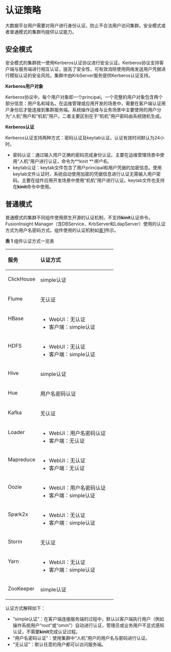 # 认证策略<a name="admin_guide_000237"></a>

大数据平台用户需要对用户进行身份认证，防止不合法用户访问集群。安全模式或者普通模式的集群均提供认证能力。

## 安全模式<a name="s00175c38235a4ba1ae0ba7a8060a1c3a"></a>

安全模式的集群统一使用Kerberos认证协议进行安全认证。Kerberos协议支持客户端与服务端进行相互认证，提高了安全性，可有效消除使用网络发送用户凭据进行模拟认证的安全风险。集群中由KrbServer服务提供Kerberos认证支持。

**Kerberos用户对象**

Kerberos协议中，每个用户对象即一个principal。一个完整的用户对象包含两个部分信息：用户名和域名。在运维管理或应用开发的场景中，需要在客户端认证用户身份后才能连接到集群服务端。系统操作运维与业务场景中主要使用的用户分为“人机”用户和“机机”用户。二者主要区别在于“机机”用户密码由系统随机生成。

**Kerberos认证**

Kerberos认证支持两种方式：密码认证及keytab认证。认证有效时间默认为24小时。

-   密码认证：通过输入用户正确的密码完成身份认证。主要在运维管理场景中使用“人机”用户进行认证，命令为**kinit **_用户名_。
-   keytab认证：keytab文件包含了用户principal和用户凭据的加密信息。使用keytab文件认证时，系统自动使用加密的凭据信息进行认证无需输入用户密码。主要在组件应用开发场景中使用“机机”用户进行认证。keytab文件也支持在**kinit**命令中使用。

## 普通模式<a name="sd1c4d2d0153c4fab9392c72f139211df"></a>

普通模式的集群不同组件使用原生开源的认证机制，不支持**kinit**认证命令。FusionInsight Manager（含DBService、KrbServer和LdapServer）使用的认证方式为用户名密码方式。组件使用的认证机制如[表1](#t7abcbec3c9ea4f04b9e226dbe9d4ca38)所示。

**表 1**  组件认证方式一览表

<a name="t7abcbec3c9ea4f04b9e226dbe9d4ca38"></a>
<table><thead align="left"><tr id="zh-cn_topic_0046736677_row52681125"><th class="cellrowborder" valign="top" width="30%" id="mcps1.2.3.1.1"><p id="zh-cn_topic_0046736677_p39312736"><a name="zh-cn_topic_0046736677_p39312736"></a><a name="zh-cn_topic_0046736677_p39312736"></a>服务</p>
</th>
<th class="cellrowborder" valign="top" width="70%" id="mcps1.2.3.1.2"><p id="zh-cn_topic_0046736677_p30215023"><a name="zh-cn_topic_0046736677_p30215023"></a><a name="zh-cn_topic_0046736677_p30215023"></a>认证方式</p>
</th>
</tr>
</thead>
<tbody><tr id="row19771317202215"><td class="cellrowborder" valign="top" width="30%" headers="mcps1.2.3.1.1 "><p id="p377117142219"><a name="p377117142219"></a><a name="p377117142219"></a>ClickHouse</p>
</td>
<td class="cellrowborder" valign="top" width="70%" headers="mcps1.2.3.1.2 "><p id="p27731713220"><a name="p27731713220"></a><a name="p27731713220"></a>simple认证</p>
</td>
</tr>
<tr id="zh-cn_topic_0046736677_row31497787"><td class="cellrowborder" valign="top" width="30%" headers="mcps1.2.3.1.1 "><p id="zh-cn_topic_0046736677_p1183915"><a name="zh-cn_topic_0046736677_p1183915"></a><a name="zh-cn_topic_0046736677_p1183915"></a>Flume</p>
</td>
<td class="cellrowborder" valign="top" width="70%" headers="mcps1.2.3.1.2 "><p id="zh-cn_topic_0046736677_p28788263"><a name="zh-cn_topic_0046736677_p28788263"></a><a name="zh-cn_topic_0046736677_p28788263"></a>无认证</p>
</td>
</tr>
<tr id="zh-cn_topic_0046736677_row53330552"><td class="cellrowborder" valign="top" width="30%" headers="mcps1.2.3.1.1 "><p id="zh-cn_topic_0046736677_p24807479"><a name="zh-cn_topic_0046736677_p24807479"></a><a name="zh-cn_topic_0046736677_p24807479"></a>HBase</p>
</td>
<td class="cellrowborder" valign="top" width="70%" headers="mcps1.2.3.1.2 "><a name="zh-cn_topic_0046736677_ul63248778"></a><a name="zh-cn_topic_0046736677_ul63248778"></a><ul id="zh-cn_topic_0046736677_ul63248778"><li>WebUI：无认证</li><li>客户端：simple认证</li></ul>
</td>
</tr>
<tr id="zh-cn_topic_0046736677_row4570028"><td class="cellrowborder" valign="top" width="30%" headers="mcps1.2.3.1.1 "><p id="zh-cn_topic_0046736677_p34627969"><a name="zh-cn_topic_0046736677_p34627969"></a><a name="zh-cn_topic_0046736677_p34627969"></a>HDFS</p>
</td>
<td class="cellrowborder" valign="top" width="70%" headers="mcps1.2.3.1.2 "><a name="zh-cn_topic_0046736677_ul53402119"></a><a name="zh-cn_topic_0046736677_ul53402119"></a><ul id="zh-cn_topic_0046736677_ul53402119"><li>WebUI：无认证</li><li>客户端：simple认证</li></ul>
</td>
</tr>
<tr id="zh-cn_topic_0046736677_row7004053"><td class="cellrowborder" valign="top" width="30%" headers="mcps1.2.3.1.1 "><p id="zh-cn_topic_0046736677_p30457452"><a name="zh-cn_topic_0046736677_p30457452"></a><a name="zh-cn_topic_0046736677_p30457452"></a>Hive</p>
</td>
<td class="cellrowborder" valign="top" width="70%" headers="mcps1.2.3.1.2 "><p id="zh-cn_topic_0046736677_p51134510"><a name="zh-cn_topic_0046736677_p51134510"></a><a name="zh-cn_topic_0046736677_p51134510"></a>simple认证</p>
</td>
</tr>
<tr id="zh-cn_topic_0046736677_row57557412"><td class="cellrowborder" valign="top" width="30%" headers="mcps1.2.3.1.1 "><p id="zh-cn_topic_0046736677_p31638772"><a name="zh-cn_topic_0046736677_p31638772"></a><a name="zh-cn_topic_0046736677_p31638772"></a>Hue</p>
</td>
<td class="cellrowborder" valign="top" width="70%" headers="mcps1.2.3.1.2 "><p id="zh-cn_topic_0046736677_p12603749"><a name="zh-cn_topic_0046736677_p12603749"></a><a name="zh-cn_topic_0046736677_p12603749"></a>用户名密码认证</p>
</td>
</tr>
<tr id="zh-cn_topic_0046736677_row46324881"><td class="cellrowborder" valign="top" width="30%" headers="mcps1.2.3.1.1 "><p id="zh-cn_topic_0046736677_p61327894"><a name="zh-cn_topic_0046736677_p61327894"></a><a name="zh-cn_topic_0046736677_p61327894"></a>Kafka</p>
</td>
<td class="cellrowborder" valign="top" width="70%" headers="mcps1.2.3.1.2 "><p id="zh-cn_topic_0046736677_p1503503"><a name="zh-cn_topic_0046736677_p1503503"></a><a name="zh-cn_topic_0046736677_p1503503"></a>无认证</p>
</td>
</tr>
<tr id="zh-cn_topic_0046736677_row13531531"><td class="cellrowborder" valign="top" width="30%" headers="mcps1.2.3.1.1 "><p id="zh-cn_topic_0046736677_p22312206"><a name="zh-cn_topic_0046736677_p22312206"></a><a name="zh-cn_topic_0046736677_p22312206"></a>Loader</p>
</td>
<td class="cellrowborder" valign="top" width="70%" headers="mcps1.2.3.1.2 "><a name="zh-cn_topic_0046736677_ul62458233"></a><a name="zh-cn_topic_0046736677_ul62458233"></a><ul id="zh-cn_topic_0046736677_ul62458233"><li>WebUI：用户名密码认证</li><li>客户端：无认证</li></ul>
</td>
</tr>
<tr id="zh-cn_topic_0046736677_row32242465"><td class="cellrowborder" valign="top" width="30%" headers="mcps1.2.3.1.1 "><p id="zh-cn_topic_0046736677_p61502840"><a name="zh-cn_topic_0046736677_p61502840"></a><a name="zh-cn_topic_0046736677_p61502840"></a>Mapreduce</p>
</td>
<td class="cellrowborder" valign="top" width="70%" headers="mcps1.2.3.1.2 "><a name="zh-cn_topic_0046736677_ul15674164"></a><a name="zh-cn_topic_0046736677_ul15674164"></a><ul id="zh-cn_topic_0046736677_ul15674164"><li>WebUI：无认证</li><li>客户端：无认证</li></ul>
</td>
</tr>
<tr id="zh-cn_topic_0046736677_row26685362"><td class="cellrowborder" valign="top" width="30%" headers="mcps1.2.3.1.1 "><p id="zh-cn_topic_0046736677_p14030717"><a name="zh-cn_topic_0046736677_p14030717"></a><a name="zh-cn_topic_0046736677_p14030717"></a>Oozie</p>
</td>
<td class="cellrowborder" valign="top" width="70%" headers="mcps1.2.3.1.2 "><a name="zh-cn_topic_0046736677_ul62746268"></a><a name="zh-cn_topic_0046736677_ul62746268"></a><ul id="zh-cn_topic_0046736677_ul62746268"><li>WebUI：用户名密码认证</li><li>客户端：simple认证</li></ul>
</td>
</tr>
<tr id="zh-cn_topic_0046736677_row47176343"><td class="cellrowborder" valign="top" width="30%" headers="mcps1.2.3.1.1 "><p id="zh-cn_topic_0046736677_p63187419"><a name="zh-cn_topic_0046736677_p63187419"></a><a name="zh-cn_topic_0046736677_p63187419"></a>Spark2x</p>
</td>
<td class="cellrowborder" valign="top" width="70%" headers="mcps1.2.3.1.2 "><a name="zh-cn_topic_0046736677_ul17907308"></a><a name="zh-cn_topic_0046736677_ul17907308"></a><ul id="zh-cn_topic_0046736677_ul17907308"><li>WebUI：无认证</li><li>客户端：simple认证</li></ul>
</td>
</tr>
<tr id="zh-cn_topic_0046736677_row35307962"><td class="cellrowborder" valign="top" width="30%" headers="mcps1.2.3.1.1 "><p id="zh-cn_topic_0046736677_p41372713"><a name="zh-cn_topic_0046736677_p41372713"></a><a name="zh-cn_topic_0046736677_p41372713"></a>Storm</p>
</td>
<td class="cellrowborder" valign="top" width="70%" headers="mcps1.2.3.1.2 "><p id="zh-cn_topic_0046736677_p62855489"><a name="zh-cn_topic_0046736677_p62855489"></a><a name="zh-cn_topic_0046736677_p62855489"></a>无认证</p>
</td>
</tr>
<tr id="zh-cn_topic_0046736677_row28828491"><td class="cellrowborder" valign="top" width="30%" headers="mcps1.2.3.1.1 "><p id="zh-cn_topic_0046736677_p53406450"><a name="zh-cn_topic_0046736677_p53406450"></a><a name="zh-cn_topic_0046736677_p53406450"></a>Yarn</p>
</td>
<td class="cellrowborder" valign="top" width="70%" headers="mcps1.2.3.1.2 "><a name="zh-cn_topic_0046736677_ul30955222"></a><a name="zh-cn_topic_0046736677_ul30955222"></a><ul id="zh-cn_topic_0046736677_ul30955222"><li>WebUI：无认证</li><li>客户端：simple认证</li></ul>
</td>
</tr>
<tr id="zh-cn_topic_0046736677_row17778899"><td class="cellrowborder" valign="top" width="30%" headers="mcps1.2.3.1.1 "><p id="zh-cn_topic_0046736677_p30804749"><a name="zh-cn_topic_0046736677_p30804749"></a><a name="zh-cn_topic_0046736677_p30804749"></a>ZooKeeper</p>
</td>
<td class="cellrowborder" valign="top" width="70%" headers="mcps1.2.3.1.2 "><p id="zh-cn_topic_0046736677_p12156768"><a name="zh-cn_topic_0046736677_p12156768"></a><a name="zh-cn_topic_0046736677_p12156768"></a>simple认证</p>
</td>
</tr>
</tbody>
</table>

认证方式解释如下：

-   “simple认证”：在客户端连接服务端的过程中，默认以客户端执行用户（例如操作系统用户“root”或“omm”）自动进行认证，管理员或业务用户不显式感知认证，不需要**kinit**完成认证过程。
-   “用户名密码认证”：使用集群中“人机”用户的用户名与密码进行认证。
-   “无认证”：默认任意的用户都可以访问服务端。

